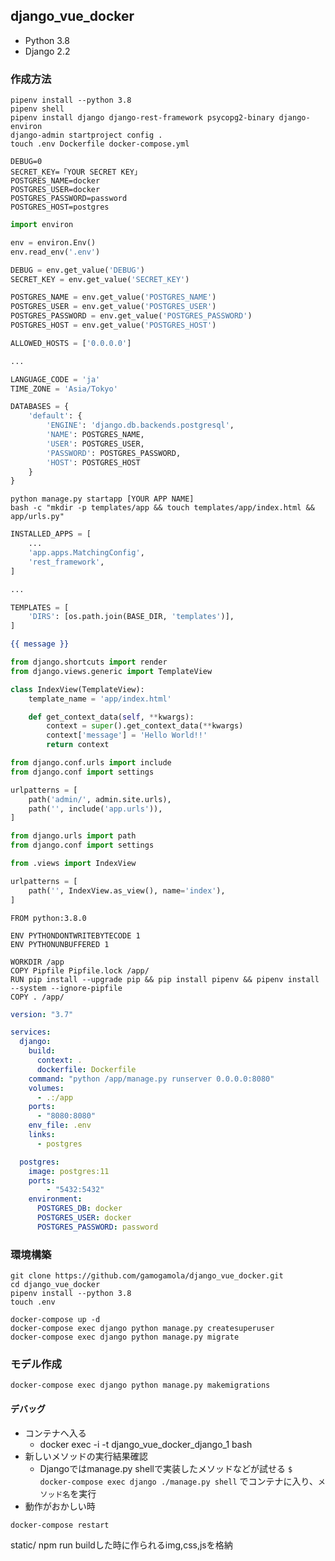 django_vue_docker
-------------------

* Python 3.8
* Django 2.2


### 作成方法
```
pipenv install --python 3.8
pipenv shell
pipenv install django django-rest-framework psycopg2-binary django-environ
django-admin startproject config .
touch .env Dockerfile docker-compose.yml
```
~~~:.env
DEBUG=0
SECRET_KEY=「YOUR SECRET KEY」
POSTGRES_NAME=docker
POSTGRES_USER=docker
POSTGRES_PASSWORD=password
POSTGRES_HOST=postgres
~~~

~~~python:settings.py
import environ

env = environ.Env()
env.read_env('.env')

DEBUG = env.get_value('DEBUG')
SECRET_KEY = env.get_value('SECRET_KEY')

POSTGRES_NAME = env.get_value('POSTGRES_NAME')
POSTGRES_USER = env.get_value('POSTGRES_USER')
POSTGRES_PASSWORD = env.get_value('POSTGRES_PASSWORD')
POSTGRES_HOST = env.get_value('POSTGRES_HOST')

ALLOWED_HOSTS = ['0.0.0.0']

...

LANGUAGE_CODE = 'ja'
TIME_ZONE = 'Asia/Tokyo'

DATABASES = {
    'default': {
        'ENGINE': 'django.db.backends.postgresql',
        'NAME': POSTGRES_NAME,
        'USER': POSTGRES_USER,
        'PASSWORD': POSTGRES_PASSWORD,
        'HOST': POSTGRES_HOST
    }
}
~~~

~~~
python manage.py startapp [YOUR APP NAME]
bash -c "mkdir -p templates/app && touch templates/app/index.html && app/urls.py"
~~~

~~~python:settings.py
INSTALLED_APPS = [
    ...
    'app.apps.MatchingConfig',
    'rest_framework',
]

...

TEMPLATES = [
    'DIRS': [os.path.join(BASE_DIR, 'templates')],
]
~~~

~~~html:templates/app/index.html
{{ message }}
~~~

~~~python:app/views.py
from django.shortcuts import render
from django.views.generic import TemplateView

class IndexView(TemplateView):
    template_name = 'app/index.html'

    def get_context_data(self, **kwargs):
        context = super().get_context_data(**kwargs)
        context['message'] = 'Hello World!!'
        return context
~~~

~~~python:config/urls.py
from django.conf.urls import include
from django.conf import settings

urlpatterns = [
    path('admin/', admin.site.urls),
    path('', include('app.urls')),
]
~~~

~~~python:app/urls.py
from django.urls import path
from django.conf import settings

from .views import IndexView

urlpatterns = [
    path('', IndexView.as_view(), name='index'),
]
~~~

~~~:Dockerfile
FROM python:3.8.0

ENV PYTHONDONTWRITEBYTECODE 1
ENV PYTHONUNBUFFERED 1

WORKDIR /app
COPY Pipfile Pipfile.lock /app/
RUN pip install --upgrade pip && pip install pipenv && pipenv install --system --ignore-pipfile
COPY . /app/
~~~

~~~:docker-compose.yml
version: "3.7"

services:
  django:
    build:
      context: .
      dockerfile: Dockerfile
    command: "python /app/manage.py runserver 0.0.0.0:8080"
    volumes:
      - .:/app
    ports:
      - "8080:8080"
    env_file: .env
    links:
      - postgres

  postgres:
    image: postgres:11
    ports:
        - "5432:5432"
    environment:
      POSTGRES_DB: docker
      POSTGRES_USER: docker
      POSTGRES_PASSWORD: password
~~~

### 環境構築
```
git clone https://github.com/gamogamola/django_vue_docker.git
cd django_vue_docker
pipenv install --python 3.8
touch .env
```

```
docker-compose up -d
docker-compose exec django python manage.py createsuperuser
docker-compose exec django python manage.py migrate
```

### モデル作成
```
docker-compose exec django python manage.py makemigrations
```

#### デバッグ
* コンテナへ入る
    - docker exec -i -t django_vue_docker_django_1 bash
* 新しいメソッドの実行結果確認
    - Djangoではmanage.py shellで実装したメソッドなどが試せる
    `$ docker-compose exec django ./manage.py shell` でコンテナに入り、`メソッド名`を実行
* 動作がおかしい時
```
docker-compose restart
```

static/
npm run buildした時に作られるimg,css,jsを格納